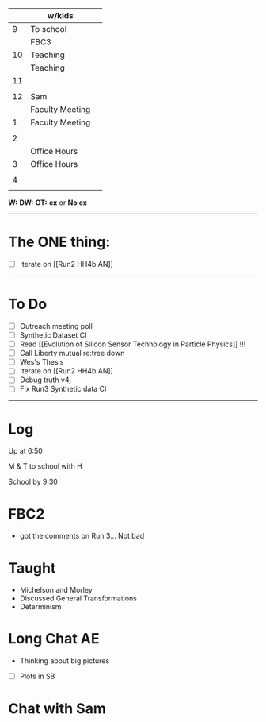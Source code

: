 
|     | w/kids          |     |
| --- | --------------- | --- |
| 9   | To school       |     |
|     | FBC3            |     |
| 10  | Teaching        |     |
|     | Teaching        |     |
| 11  |                 |     |
|     |                 |     |
| 12  | Sam             |     |
|     | Faculty Meeting |     |
| 1   | Faculty Meeting |     |
|     |                 |     |
| 2   |                 |     |
|     | Office Hours    |     |
| 3   | Office Hours    |     |
|     |                 |     |
| 4   |                 |     |
|     |                 |     |

**W:**
**DW:**
**OT:**
**ex** or **No ex**

---
# The ONE thing: 
- [ ] Iterate on  [[Run2 HH4b AN]]

---
# To Do

- [ ] Outreach meeting poll
- [ ]  Synthetic Dataset CI
- [ ] Read [[Evolution of Silicon Sensor Technology in Particle Physics]] !!!
- [ ] Call Liberty mutual re:tree down
- [ ] Wes's Thesis
- [ ] Iterate on  [[Run2 HH4b AN]]
- [ ] Debug truth v4j
- [ ] Fix Run3 Synthetic data CI

---

# Log

Up at 6:50 

M & T to school with H 

School by 9:30 

# FBC2
- got the comments on Run 3... Not bad

# Taught
- Michelson and Morley 
- Discussed General Transformations 
- Determinism 

# Long Chat AE
- Thinking about big pictures
- [ ] Plots in SB


# Chat with Sam